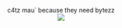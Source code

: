 <p align="center">c4tz mau` because they need bytezz <br>
  <img src="https://thumbs.gfycat.com/AbleCheapCrane-size_restricted.gif">
</p>

